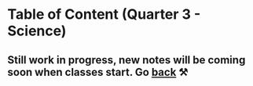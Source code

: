 # Table of Content (Quarter 3 - Science)

## Still work in progress, new notes will be coming soon when classes start. Go [back](./index.md) ⚒️